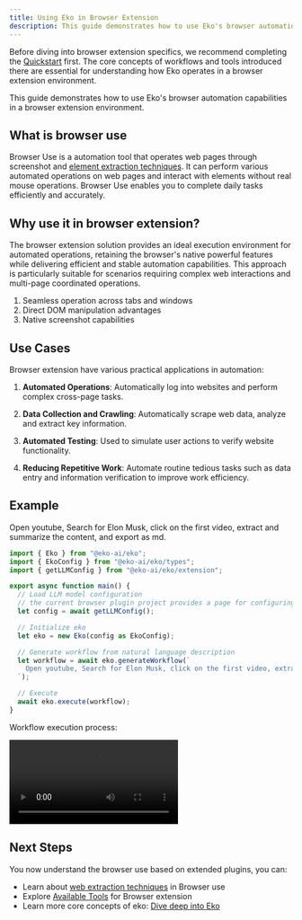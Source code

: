 ```yaml
---
title: Using Eko in Browser Extension
description: This guide demonstrates how to use Eko's browser automation capabilities in a Chrome extension environment, building on those fundamental concepts.
---
```


Before diving into browser extension specifics, we recommend completing the [Quickstart](/docs/getting-started/quickstart) first. The core concepts of workflows and tools introduced there are essential for understanding how Eko operates in a browser extension environment.

This guide demonstrates how to use Eko's browser automation capabilities in a browser extension environment.

## What is browser use
Browser Use is a automation tool that operates web pages through screenshot and [element extraction techniques](/docs/architecture/web-extraction). It can perform various automated operations on web pages and interact with elements without real mouse operations. Browser Use enables you to complete daily tasks efficiently and accurately.

## Why use it in browser extension?

The browser extension solution provides an ideal execution environment for automated operations, retaining the browser's native powerful features while delivering efficient and stable automation capabilities. This approach is particularly suitable for scenarios requiring complex web interactions and multi-page coordinated operations.

1. Seamless operation across tabs and windows
2. Direct DOM manipulation advantages
3. Native screenshot capabilities

## Use Cases

Browser extension have various practical applications in automation:

1. **Automated Operations**: Automatically log into websites and perform complex cross-page tasks.

2. **Data Collection and Crawling**: Automatically scrape web data, analyze and extract key information.

3. **Automated Testing**: Used to simulate user actions to verify website functionality.

4. **Reducing Repetitive Work**: Automate routine tedious tasks such as data entry and information verification to improve work efficiency.

## Example

Open youtube, Search for Elon Musk, click on the first video, extract and summarize the content, and export as md.

```typescript
import { Eko } from "@eko-ai/eko";
import { EkoConfig } from "@eko-ai/eko/types";
import { getLLMConfig } from "@eko-ai/eko/extension";

export async function main() {
  // Load LLM model configuration 
  // the current browser plugin project provides a page for configuring LLM parameters
  let config = await getLLMConfig();

  // Initialize eko
  let eko = new Eko(config as EkoConfig);

  // Generate workflow from natural language description
  let workflow = await eko.generateWorkflow(`
    Open youtube, Search for Elon Musk, click on the first video, extract and summarize the content, and export as md.
  `);

  // Execute
  await eko.execute(workflow);
}
```

Workflow execution process:

<video controls>
  <source src="/docs/run_browser_use.mov" />
</video>

## Next Steps

You now understand the browser use based on extended plugins, you can:

- Learn about [web extraction techniques](/docs/architecture/web-extraction) in Browser use
- Explore [Available Tools](/docs/tools/available#browser-extension) for Browser extension
- Learn more core concepts of eko: [Dive deep into Eko](/docs/getting-started/dive-deep)
